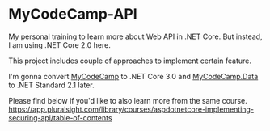 # MyCodeCamp-API

My personal training to learn more about Web API in .NET Core. But instead, I am using .NET Core 2.0 here.

This project includes couple of approaches to implement certain feature.

I'm gonna convert [MyCodeCamp](https://github.com/muhihsan/MyCodeCamp-API/tree/master/src/MyCodeCamp) to .NET Core 3.0 and [MyCodeCamp.Data](https://github.com/muhihsan/MyCodeCamp-API/tree/master/src/MyCodeCamp.Data) to .NET Standard 2.1 later.

Please find below if you'd like to also learn more from the same course.<br />
https://app.pluralsight.com/library/courses/aspdotnetcore-implementing-securing-api/table-of-contents
